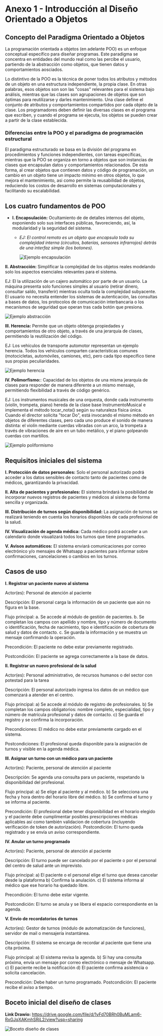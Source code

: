 # Anexo 1 - Introducción al Diseño Orientado a Objetos

## Concepto del Paradigma Orientado a Objetos

La programación orientada a objetos (en adelante POO) es un enfoque conceptual específico para diseñar programas. Este paradigma se concentra en entidades del mundo real como las percibe el usuario, partiendo de la abstracción como objetos, que tienen datos y comportamientos aosciados. 

Lo distintivo de la POO es la técnica de poner todos los atributos y métodos de un objeto en una estructura independiente, la propia clase. En otras palabras, esos objetos son son las "cosas" relevantes para el sistema bajo análisis, mientras que las clases son agrupaciones de objetos que son óptimas para reutilizarse y darles mantenimiento. Una clase define el conjunto de atributos y comportamientos compartidos por cada objeto de la clase. Los programadores deben definir las diversas clases en el programa que escriben, y cuando el programa se ejecuta, los objetos se pueden crear a partir de la clase establecida.

### Diferencias entre la POO y el paradigma de programación estructural

El paradigma estructurado se basa en la división del programa en procedimientos y funciones independientes, con tareas específicas, mientras que la POO se organiza en torno a objetos que son instancias de clases que encapsulan datos y comportamientos relacionados. De esta forma, al crear objetos que contienen datos y código de programación, un cambio en un objeto tiene un impacto mínimo en otros objetos, lo que mejora el mantenimiento, asi como permite la reusabilidad de objetos, reduciendo los costos de desarrollo en sistemas computacionales y facilitando su escalabilidad.

## Los cuatro fundamentos de POO

+ **I. Encapsulación:** Ocultamiento de de detalles internos del objeto, exponiendo solo sus interfaces públicas, favoreciendo, así, la modularidad y la seguridad del sistema.
  
  - *EJ: El control remoto es un objeto que encapsula toda su complejidad interna (circuitos, baterías, sensores infrarrojos) detrás de una interfaz simple (los botones).*

       ![Ejemplo encapsulación](imagenes/00_diagrama_encapsulamiento.jpg)

**II. Abstracción:**  Simplificar la complejidad de los objetos reales modelando solo los aspectos esenciales relevantes para el sistema.

 EJ: El la utilización de un cajero automático por parte de un usuario. La máquina presenta solo funciones simples al usuario (retirar dinero, consultar saldo, transferir) mientras oculta toda la complejidad subyacente. El usuario no necesita entender los sistemas de autenticación, las consultas a bases de datos, los protocolos de comunicación interbancaria o los mecanismos de seguridad que operan tras cada botón que presiona.
 
 ![Ejemplo abstracción](imagenes/01_diagrama_abstracción.jpg)

 **III. Herencia:** Permite que un objeto obtenga propiedades y comportamientos de otro objeto, a través de una jerarquía de clases, permitiendo la reutilización del código.

 EJ: Los vehículos de transporte automotor representan un ejemplo herencia. Todos los vehículos comparten características comunes (motocicletas, automóviles, camiones, etc), pero cada tipo específico tiene sus propias peculiaridades.

![Ejemplo herencia](imagenes/02_diagrama_herencia.jpg)


 **IV. Polimorfismo:**:  Capacidad de los objetos de una misma jerarquía de clases para responder de manera diferente a un mismo mensaje, permitiendo flexibilidad a través de código genérico.

 EJ: Los instrumentos musicales de una orquesta, donde cada instrumento (violín, trompeta, piano) hereda de la clase base InstrumentoMusical e implementa el método tocar_nota() según su naturaleza física única. Cuando el director solicita "tocar Do", está invocando el mismo método en objetos de diferentes clases, pero cada uno produce el sonido de manera distinta: el violín mediante cuerdas vibradas con un arco, la trompeta a través de vibraciones de aire en un tubo metálico, y el piano golpeando cuerdas con martillos.

![Ejemplo poliformismo](imagenes/03_diagrama_poliformismo.jpg)


## Requisitos iniciales del sistema

**I. Protección de datos personales:** Solo el personal autorizado podrá acceder a los datos sensibles de contacto tanto de pacientes como de médicos, garantizando la privacidad.

**II. Alta de pacientes y profesionales:**  El sistema brindará la posibilidad de incorporar nuevos registros de pacientes y médicos al sistema de forma sencilla y organizada.

**III. Distribución de turnos según disponibilidad:** La asignación de turnos se realizará teniendo en cuenta los horarios disponibles de cada profesional de la salud.

**IV. Visualización de agenda médica:** Cada médico podrá acceder a un calendario donde visualizará todos los turnos que tiene programados.

**V. Avisos automáticos:** El sistema enviará comunicaciones por correo electrónico y/o mensajes de Whatsapp a pacientes para informar sobre confirmaciones, cancelaciones o cambios en los turnos.


## Casos de uso


**I. Registrar un paciente nuevo al sistema**

Actor(es): Personal de atención al paciente

Descripción: El personal carga la información de un paciente que aún no figura en la base.

Flujo principal:
a. Se accede al módulo de gestión de pacientes.
b. Se completan los campos con apellido y nombre, tipo y número de documento o identificación, fecha de nacimiento, tipo e identificación de cobertura de salud y datos de contacto.
c. Se guarda la información y se muestra un mensaje confirmando la operación.

Precondición: El paciente no debe estar previamente registrado.

Postcondición: El paciente se agrega correctamente a la base de datos.


**II. Registrar un nuevo profesional de la salud**

Actor(es): Personal administrativo, de recursos humanos o del sector con potestad para la tarea

Descripción: El personal autorizado ingresa los datos de un médico que comenzará a atender en el centro.

Flujo principal:
a) Se accede al módulo de registro de profesionales.
b) Se completan los campos obligatorios: nombre completo, especialidad, tipo y número de matrícula profesional y datos de contacto.
c) Se guarda el registro y se confirma la incorporación.

Precondiciones: El médico no debe estar previamente cargado en el sistema.

Postcondiciones: El profesional queda disponible para la asignación de turnos y visible en la agenda médica.


**III. Asignar un turno con un médico para un paciente**

Actor(es): Paciente, personal de atención al paciente

Descripción: Se agenda una consulta para un paciente, respetando la disponibilidad del profesional.

Flujo principal:
a) Se elige al paciente y al médico.
b) Se selecciona una fecha y hora dentro del horario libre del médico.
b) Se confirma el turno y se informa al paciente.

Precondición: El profesional debe tener disponibilidad en el horario elegido y el paciente debe cumplimentar posibles prescripciones médicas aplicables así como también validacion de cobertura (incluyendo verificación de token de autorización).
Postcondición: El turno queda registrado y se envía un aviso correspondiente.


 **IV. Anular un turno programado**
 
Actor(es): Paciente, personal de atención al paciente

Descripción: El turno puede ser cancelado por el paciente o por el personal del centro de salud ante un imprevisto.

Flujo principal:
a) El paciente o el personal elige el turno que desea cancelar desde la plataforma
b) Confirma la anulación.
c) El sistema informa al médico que ese horario ha quedado libre.

Precondición: El turno debe estar vigente.

Postcondición: El turno se anula y se libera el espacio correspondiente en la agenda.


**V. Envío de recordatorios de turnos**

Actor(es): Gestor de turnos (módulo de automatización de funciones), servidor de mail o mensajería instantánea.

Descripción: El sistema se encarga de recordar al paciente que tiene una cita próxima.

Flujo principal:
a) El sistema revisa la agenda.
b) Si hay una consulta próxima, envía un mensaje por correo electrónico o mensaje de Whatsapp.
c) El paciente recibe la notificación
d) El paciente confirma asistencia o solicita cancelación.

Precondición: Debe haber un turno programado.
Postcondición: El paciente recibe el aviso a tiempo.

## Boceto inicial del diseño de clases

**Link Drawio:** https://drive.google.com/file/d/1vFd70BRh0BuMLam6-RxGJqXAKmhSRiL2/view?usp=sharing

![Boceto diseño de clases](imagenes/04_clases_sistema_POO.jpg)


 
